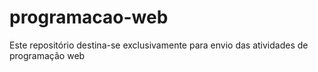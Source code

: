 # programacao-web
Este repositório destina-se exclusivamente para envio das atividades de programação web
